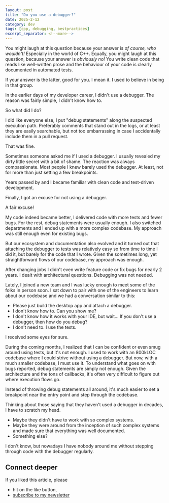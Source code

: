 ```yaml
---
layout: post
title: "Do you use a debugger?"
date: 2025-2-12
category: dev
tags: [cpp, debugging, bestpractices]
excerpt_separator: <!--more-->
---
```

You might laugh at this question because your answer is _of course, who wouldn't!_ Especially in the world of C++. Equally, you might laugh at this question, because your answer is _obviously no!_ You write clean code that reads like well-written prose and the behaviour of your code is clearly documented in automated tests.

If your answer is the latter, good for you. I mean it. I used to believe in being in that group.

In the earlier days of my developer career, I didn't use a debugger. The reason was fairly simple, I didn't know how to.

So what did I do?

I did like everyone else, I put "debug statements" along the suspected execution path. Preferably comments that stand out in the logs, or at least they are easily searchable, but not too embarrassing in case I accidentally include them in a pull request.

That was fine.

Sometimes someone asked me if I used a debugger. I usually revealed my dirty little secret with a bit of shame. The reaction was always compassionate. Most people I knew barely used the debugger. At least, not for more than just setting a few breakpoints.

Years passed by and I became familiar with clean code and test-driven development.

Finally, I got an excuse for not using a debugger. 

A fair excuse!

My code indeed became better, I delivered code with more tests and fewer bugs. For the rest, debug statements were usually enough. I also switched departments and I ended up with a more complex codebase. My approach was still enough even for existing bugs.

But our ecosystem and documentation also evolved and it turned out that attaching the debugger to tests was relatively easy so from time to time I did it, but barely for the code that I wrote. Given the sometimes long, yet straightforward flows of our codebase, my approach was enough.

After changing jobs I didn't even write feature code or fix bugs for nearly 2 years. I dealt with architectural questions. Debugging was not needed.

Lately, I joined a new team and I was lucky enough to meet some of the folks in person soon. I sat down to pair with one of the engineers to learn about our codebase and we had a conversation similar to this:
- Please just build the desktop app and attach a debugger.
- I don't know how to. Can you show me?
- I don't know how it works with your IDE, but wait... If you don't use a debugger, then how do you debug?
- I don't need to. I use the tests.

I received some eyes for sure.

During the coming months, I realized that I can be confident or even smug around using tests, but it's not enough. I used to work with an 800kLOC codebase where I could strive without using a debugger. But now, with a much smaller codebase, I must use it. To understand what goes on with bugs reported, debug statements are simply not enough. Given the architecture and the tons of callbacks, it's often very difficult to figure out where execution flows go.

Instead of throwing debug statements all around, it's much easier to set a breakpoint near the entry point and step through the codebase.

Thinking about those saying that they haven't used a debugger in decades, I have to scratch my head.
- Maybe they didn't have to work with so complex systems.
- Maybe they were around from the inception of such complex systems and made sure that everything was well documented.
- Something else?

I don't know, but nowadays I have nobody around me without stepping through code with the debugger regularly.

## Connect deeper

If you liked this article, please 
- hit on the like button,  
- [subscribe to my newsletter](http://eepurl.com/gvcv1j)